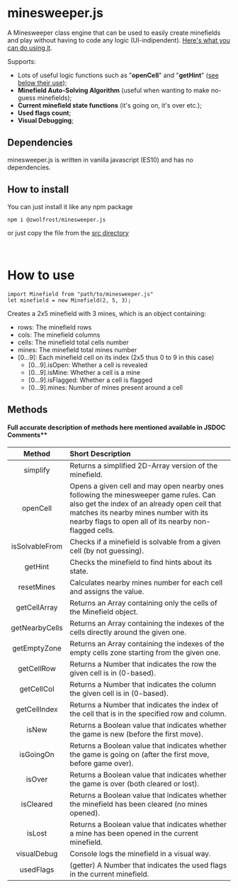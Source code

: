 # minesweeper.js
A Minesweeper class engine that can be used to easily create minefields and play without having to code any logic (UI-indipendent).
[Here's what you can do using it](https://github.com/zWolfrost/JSMinesweeper).

Supports:
- Lots of useful logic functions such as "**openCell**" and "**getHint**" ([see below their use](#methods));
- **Minefield Auto-Solving Algorithm** (useful when wanting to make no-guess minefields);
- **Current minefield state functions** (it's going on, it's over etc.);
- **Used flags count**;
- **Visual Debugging**;

## Dependencies
minesweeper.js is written in vanilla javascript (ES10) and has no dependencies.

## How to install
You can just install it like any npm package

```
npm i @zwolfrost/minesweeper.js
```

or just copy the file from the [src directory](src/minesweeper.js)

&nbsp;
# How to use
```
import Minefield from "path/to/minesweeper.js"
let minefield = new Minefield(2, 5, 3);
```

Creates a 2x5 minefield with 3 mines, which is an object containing:
 - rows:  The minefield rows
 - cols:  The minefield columns
 - cells: The minefield total cells number
 - mines: The minefield total mines number
 - [0...9]:           Each minefield cell on its index (2x5 thus 0 to 9 in this case)
   - [0...9].isOpen:    Whether a cell is revealed
   - [0...9].isMine:    Whether a cell is a mine
   - [0...9].isFlagged: Whether a cell is flagged
   - [0...9].mines:     Number of mines present around a cell


## Methods
#### Full accurate description of methods here mentioned available in JSDOC Comments**

|      Method      | Short Description
|:----------------:|:-
| simplify         | Returns a simplified 2D-Array version of the minefield.
| openCell         | Opens a given cell and may open nearby ones following the minesweeper game rules. Can also get the index of an already open cell that matches its nearby mines number with its nearby flags to open all of its nearby non-flagged cells.
| isSolvableFrom   | Checks if a minefield is solvable from a given cell (by not guessing).
| getHint          | Checks the minefield to find hints about its state.
| resetMines       | Calculates nearby mines number for each cell and assigns the value.
| getCellArray     | Returns an Array containing only the cells of the Minefield object.
| getNearbyCells   | Returns an Array containing the indexes of the cells directly around the given one.
| getEmptyZone     | Returns an Array containing the indexes of the empty cells zone starting from the given one.
| getCellRow       | Returns a Number that indicates the row the given cell is in (0-based).
| getCellCol       | Returns a Number that indicates the column the given cell is in (0-based).
| getCellIndex     | Returns a Number that indicates the index of the cell that is in the specified row and column.
| isNew            | Returns a Boolean value that indicates whether the game is new (before the first move).
| isGoingOn        | Returns a Boolean value that indicates whether the game is going on (after the first move, before game over).
| isOver           | Returns a Boolean value that indicates whether the game is over (both cleared or lost).
| isCleared        | Returns a Boolean value that indicates whether the minefield has been cleared (no mines opened).
| isLost           | Returns a Boolean value that indicates whether a mine has been opened in the current minefield.
| visualDebug      | Console logs the minefield in a visual way.
| usedFlags        | (getter) A Number that indicates the used flags in the current minefield.